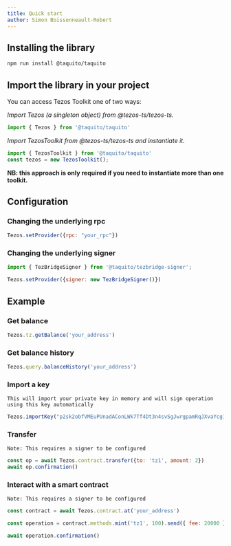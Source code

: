 ```yaml
---
title: Quick start
author: Simon Boissonneault-Robert
---
```


## Installing the library

```sh
npm run install @taquito/taquito
```

## Import the library in your project

You can access Tezos Toolkit one of two ways:

*Import Tezos (a singleton object) from @tezos-ts/tezos-ts.*

```js
import { Tezos } from '@taquito/taquito'
```

*Import TezosToolkit from @tezos-ts/tezos-ts and instantiate it.*

```js
import { TezosToolkit } from '@taquito/taquito'
const tezos = new TezosToolkit();
```

**NB: this approach is only required if you need to instantiate more than one toolkit.**

## Configuration

### Changing the underlying rpc

```js
Tezos.setProvider({rpc: "your_rpc"})
```

### Changing the underlying signer

```js
import { TezBridgeSigner } from '@taquito/tezbridge-signer';

Tezos.setProvider({signer: new TezBridgeSigner()})
```

## Example

### Get balance

```js
Tezos.tz.getBalance('your_address')
```

### Get balance history

```js
Tezos.query.balanceHistory('your_address')
```


### Import a key

`This will import your private key in memory and will sign operation using this key automatically`

```js
Tezos.importKey("p2sk2obfVMEuPUnadAConLWk7Tf4Dt3n4svSgJwrgpamRqJXvaYcg1")
```

### Transfer

`Note: This requires a signer to be configured`

```js
const op = await Tezos.contract.transfer({to: 'tz1', amount: 2})
await op.confirmation()
```

### Interact with a smart contract

`Note: This requires a signer to be configured`

```js
const contract = await Tezos.contract.at('your_address')

const operation = contract.methods.mint('tz1', 100).send({ fee: 20000 })

await operation.confirmation()
```
